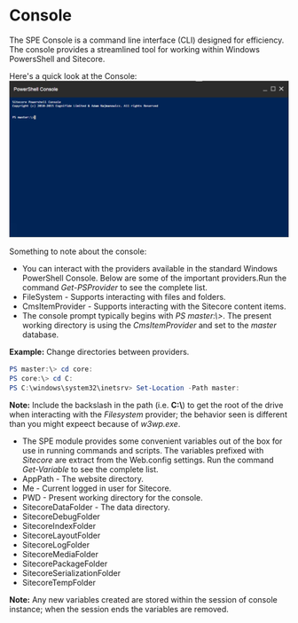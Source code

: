 # Console

The SPE Console is a command line interface (CLI) designed for efficiency. The console provides a streamlined tool for working within Windows PowersShell and Sitecore.

Here's a quick look at the Console:
![Console](images/screenshots/cli-empty.png)

Something to note about the console:
* You can interact with the providers available in the standard Windows PowerShell Console. Below are some of the important providers.Run the command *Get-PSProvider* to see the complete list.
 * FileSystem - Supports interacting with files and folders.
 * CmsItemProvider - Supports interacting with the Sitecore content items.
* The console prompt typically begins with *PS master:\\>*. The present working directory is using the *CmsItemProvider* and set to the *master* database. 
 
 **Example:** Change directories between providers.
 ```powershell
 PS master:\> cd core:
 PS core:\> cd C:
 PS C:\windows\system32\inetsrv> Set-Location -Path master:
 ```
 **Note:** Include the backslash in the path (i.e. **C:\\**) to get the root of the drive when interacting with the *Filesystem* provider; the behavior seen is different than you might expeect because of *w3wp.exe*.
 
* The SPE module provides some convenient variables out of the box for use in running commands and scripts. The variables prefixed with *Sitecore* are extract from the Web.config settings. Run the command *Get-Variable* to see the complete list.
 * AppPath - The website directory.
 * Me - Current logged in user for Sitecore.
 * PWD - Present working directory for the console.
 * SitecoreDataFolder - The data directory.
 * SitecoreDebugFolder
 * SitecoreIndexFolder
 * SitecoreLayoutFolder
 * SitecoreLogFolder
 * SitecoreMediaFolder
 * SitecorePackageFolder
 * SitecoreSerializationFolder
 * SitecoreTempFolder

 **Note:** Any new variables created are stored within the session of console instance; when the session ends the variables are removed.
